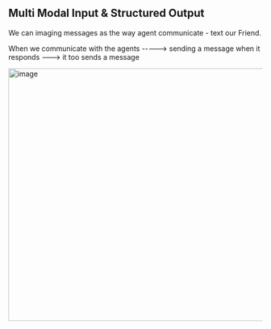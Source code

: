 ## Multi Modal Input & Structured Output

We can imaging messages as the way agent communicate - text our Friend.

When we communicate with the agents -----> sending a message when it responds ---> it too sends a message


<img width="600" height="500" alt="image" src="https://github.com/user-attachments/assets/64679547-d200-4197-8383-c9924596eb9a" />
